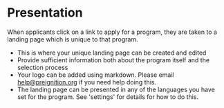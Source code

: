 # Presentation 
When applicants click on a link to apply for a program, they are taken to a landing page which is unique to that program.
- This is where your unique landing page can be created and edited
- Provide sufficient information both about the program itself and the selection process
- Your logo can be added using markdown.  Please email help@preignition.org if you need help doing this.
- The landing page can be presented in any of the languages you have set for the program.  See 'settings' for details for how to do this.
